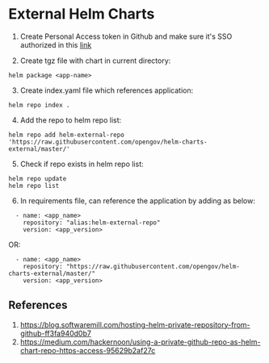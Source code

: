 # External Helm Charts

1. Create Personal Access token in Github and make sure it's SSO authorized in this [link](https://github.com/settings/tokens)

2. Create tgz file with chart in current directory:
```
helm package <app-name> 
```

3. Create index.yaml file which references application:
```
helm repo index . 
```

4. Add the repo to helm repo list:
```
helm repo add helm-external-repo 'https://raw.githubusercontent.com/opengov/helm-charts-external/master/'
```

5. Check if repo exists in helm repo list:
```
helm repo update
helm repo list
```

6. In requirements file, can reference the application by adding as below:
```
  - name: <app_name>
    repository: "alias:helm-external-repo"
    version: <app_version>
```

OR:

```
  - name: <app_name>
    repository: "https://raw.githubusercontent.com/opengov/helm-charts-external/master/"
    version: <app_version>
```

## References
1. https://blog.softwaremill.com/hosting-helm-private-repository-from-github-ff3fa940d0b7
2. https://medium.com/hackernoon/using-a-private-github-repo-as-helm-chart-repo-https-access-95629b2af27c
